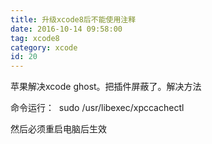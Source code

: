 ```yaml
---
title: 升级xcode8后不能使用注释
date: 2016-10-14 09:58:00
tag: xcode8
category: xcode
id: 20
---
```


苹果解决xcode ghost。把插件屏蔽了。解决方法

命令运行：  sudo /usr/libexec/xpccachectl 

然后必须重启电脑后生效